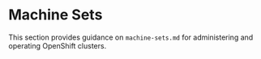 # Machine Sets

This section provides guidance on `machine-sets.md` for administering and operating OpenShift clusters.
